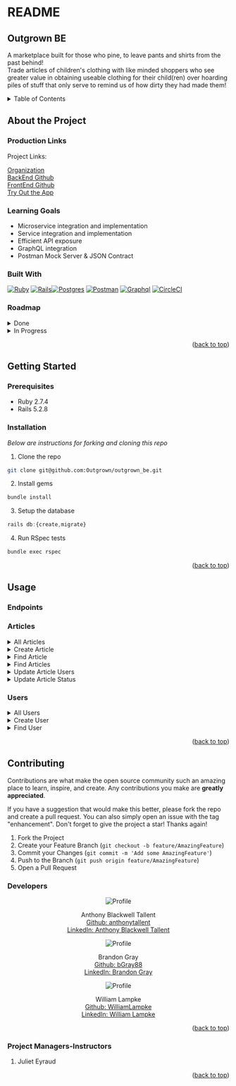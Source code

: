 # README
## Outgrown BE

A marketplace built for those who pine, to leave pants and shirts from the past behind! <br>
Trade articles of children's clothing with like minded shoppers who see greater value in obtaining useable 
clothing for their child(ren) over hoarding piles of stuff that only serve to remind us of how dirty they had made them!

<a name="readme-top"></a>

<details>
  <summary>Table of Contents</summary>
  <ul list-style-position="inside">
    <li>
      <a href="#about-the-project">About The Project</a>
      <ul>
        <li><a href="#learning-goals">Learning Goals</a></li>
        <li><a href="#built-with">Built With</a></li>
        <li><a href="#roadmap">Roadmap</a></li>
      </ul>
    </li>
    <li>
      <a href="#getting-started">Getting Started</a>
      <ul>
        <li><a href="#prerequisites">Prerequisites</a></li>
        <li><a href="#installation">Installation</a></li>
      </ul>
    </li>
    <li>
      <a href="#usage">Usage</a>
      <ul>
        <li><a href="#endpoints">Endpoints</a></li>
      </ul>
    </li>
    <li>
      <a href="#contributing">Contributing</a>
      <ul>
        <li><a href="#developers">Developers</a></li>
        <li><a href="#project-managers-instructors">Project Managers-Instructors</a></li>
      </ul>
    </li>
  </ol>
</details>

## About the Project
  
  ### Production Links
  
  Project Links: <br> 
  
  [Organization](https://github.com/Outgrown)<br>
  [BackEnd Github](https://github.com/Outgrown/outgrown_be) <br>
  [FrontEnd Github](https://github.com/Outgrown/outgrown_fe) <br>
  [Try Out the App](https://outgrown.vercel.app/)<br>

  ### Learning Goals

  * Microservice integration and implementation
  * Service integration and implementation
  * Efficient API exposure
  * GraphQL integration
  * Postman Mock Server & JSON Contract

  ### Built With

  [![Ruby]][Ruby-url] [![Rails]][Rails-url][![Postgres]][Postgres-url]
  [![Postman]][Postman-url] [![Graphql]][Graphql-url] [![CircleCI]][CircleCI-url]

  ### Roadmap
  <details>
    <summary>Done</summary>
    - [x] Add Readme<br>
    - [x] Readme: Outlines the learning goals<br>
    - [x] Readme: Add back to top links<br>
    - [x] Readme: Clone and Setup<br>
    - [x] Readme: Users Get API keys<br>
    - [x] Readme: Happy Path Endpoint Use<br>
    - [x] Setup Repo and Push to Github<br>
    - [x] Queries: Users<br>
    - [x] Queries: Articles<br>
    - [x] Mutations: Users<br>
    - [x] Mutations: Articles<br>
    - [x] Testing: Queries<br>
    - [x] Testing: Mutations<br>
  </details>
  <details>
    <summary>In Progress</summary>
    - [ ] Completion Party
  </details>

  <p align="right">(<a href="#readme-top">back to top</a>)</p>

## Getting Started

  ### Prerequisites

  * Ruby 2.7.4
  * Rails 5.2.8

  ### Installation

  _Below are instructions for forking and cloning this repo_

  1. Clone the repo
  ```sh
  git clone git@github.com:Outgrown/outgrown_be.git
  ```
  2. Install gems
  ```sh
  bundle install
  ```
  3. Setup the database
  ```js
  rails db:{create,migrate}
  ```
  4. Run RSpec tests
  ```sh
  bundle exec rspec
  ```

  <p align="right">(<a href="#readme-top">back to top</a>)</p>

## Usage

  ### Endpoints
  
  ### Articles

  <details>
  <summary>All Articles</summary><br>
  
  ### All Articles: Query
  ```js
  query allArticles ($limit: Int) {
    allArticles (limit: $limit) {
      id
      name
      status
      imageLink
      altImage
      articleType
      ageGroup
      color
      gender
      condition
      description
      price
      user {
          id
          name
          __typename
      }
      __typename
    }
  }
  ```

  Example Variables:

  ```sh
  {
    "limit": 10
  }
  ```

  Example Response:

  ![alt text](app/assets/images/readme/articles/readme-all_articles-response.png)
  </details>

  <details>
  <summary>Create Article</summary><br>
  
  ### Create Article: Mutation
  ```js
  mutation createArticle ($article: CreateArticleInput!) {
    createArticle(input: $article) {
      article {
        id
        name
        status
        imageLink
        altImage
        articleType
        ageGroup
        color
        gender
        condition
        description
        price
        user {
            id
            name
            __typename
        }
        __typename
      }
      errors
    }
  }
  ```

  Example Variables:

  ```sh
  {
    "article": {
        "name": "Krabby hamburger costume",
        "status": 0,
        "imageLink": "img_55575761.jpg",
        "altImage": "This is an image",
        "articleType": 0,
        "ageGroup": 0,
        "color": "Crab colored",
        "gender": 0,
        "condition": 2,
        "description": "Tasty",
        "price": 5,
        "userId": 1
    }
  }
  ```

  Example Response:

  ![alt text](app/assets/images/readme/articles/readme-create_article-response.png)
  </details>

  <details>
  <summary>Find Article</summary><br>
  
  ### Find Article: Query
  ```js
  query findArticle($id: ID!) {
    findArticle(id: $id) {
      id
      name
      status
      imageLink
      altImage
      articleType
      ageGroup
      color
      gender
      condition
      description
      price
      user {
          id
          name
          __typename
      }
      __typename
    }
  }
  ```

  Example Variables:

  ```sh
  {
    "id": "2"
  }
  ```

  Example Response:

  ![alt text](app/assets/images/readme/articles/readme-find_article-response.png)
  </details>

  <details>
  <summary>Find Articles</summary><br>
  
  ### Find Articles: Query
  ```js
  query findArticles($articleType: String!, $ageGroup: String!) {
    findArticles(articleType: $articleType, ageGroup: $ageGroup) {
      id
      name
      status
      imageLink
      altImage
      articleType
      ageGroup
      color
      gender
      condition
      description
      price
      user {
          id
          name
          __typename
      }
      __typename
    }
  }
  ```

  Example Variables:

  ```sh
  {
    "articleType": "tops",
    "ageGroup": "toddler"
  }
  ```

  Example Response:

  ![alt text](app/assets/images/readme/articles/readme-find_articles-response.png)
  </details>

  <details>
  <summary>Update Article Users</summary><br>
  
  ### Update Article Users: Mutation
  ```js
  mutation updateArticleUser ($article: UpdateArticleUserInput!) {
    updateArticleUser(input: $article) {
      article {
          id
          name
          status
          user {
              id
              name
              __typename
          }
          __typename
      }
      errors
    }
  }
  ```

  Example Variables:

  ```sh
  {
    "article": {
        "id": "3",
        "userId": "2"
    }
  }
  ```

  Example Response:

  ![alt text](app/assets/images/readme/articles/readme-update_article_user-response.png)
  </details>

  <details>
  <summary>Update Article Status</summary><br>
  
  ### Update Article Status: Mutation
  ```js
  mutation updateArticleStatus ($article: UpdateArticleStatusInput!) {
    updateArticleStatus(input: $article) {
      article {
          id
          name
          status
          user {
              id
              name
              __typename
          }
          __typename
      }
      errors
    }
  }
   ```

  Example Variables:

  ```sh
  {
    "article": {
        "id": "3",
        "status": "available"
    }
  }
  ```

  Example Response:

  ![alt text](app/assets/images/readme/articles/readme-update_article_status-response.png)
  </details>

  ### Users
 
  <details>
  <summary>All Users</summary><br>
  
  ### All Users: Query
  ```js
  query allUsers {
    allUsers {
        id
        name
        __typename
    }
  }
  ```

  Example Variables:

  ```sh
  {}
  ```

  Example Response:

  ![alt text](app/assets/images/readme/users/readme-all_users-response.png)
  </details>

  <details>
  <summary>Create User</summary><br>
  
  ### Create User: Mutation
  ```js
  mutation createUser ($user: CreateUserInput!) {
    createUser(input: $user) {
      user {
          id
          name
          __typename
      }
      errors
    }
  }
  ```

  Example Variables:

  ```sh
  {
    "user": {
        "name": "Betty Sue Suggins"
    }
  }
  ```

  Example Response:

  ![alt text](app/assets/images/readme/users/readme-create_user-response.png)
  </details>

  <details>
  <summary>Find User</summary><br>
  
  ### Find User: Query
  ```js
  query findUser($id: ID!) {
    findUser(id: $id) {
      id
      name
      __typename
      articles {
        id
        name
        status
        imageLink
        altImage
        articleType
        ageGroup
        color
        gender
        condition
        description
        price
        __typename
      }
    }
  }
  ```

  Example Variables:

  ```sh
  {
    "id": "1"
  }
  ```

  Example Response:

  ![alt text](app/assets/images/readme//users/readme-find_user-response.png)
  </details>

  <p align="right">(<a href="#readme-top">back to top</a>)</p>

## Contributing

  Contributions are what make the open source community such an amazing place to learn, inspire, and create. Any contributions you make are **greatly appreciated**.

  If you have a suggestion that would make this better, please fork the repo and create a pull request. You can also simply open an issue with the tag "enhancement".
  Don't forget to give the project a star! Thanks again!

  1. Fork the Project
  2. Create your Feature Branch (`git checkout -b feature/AmazingFeature`)
  3. Commit your Changes (`git commit -m 'Add some AmazingFeature'`)
  4. Push to the Branch (`git push origin feature/AmazingFeature`)
  5. Open a Pull Request

  ### Developers

  <div align="center">
    <img src="https://avatars.githubusercontent.com/u/113158442?v=4" alt="Profile" width="80" height="80">
    <p align="center">
      Anthony Blackwell Tallent<br>
      <a href="https://github.com/anthonytallent">Github: anthonytallent</a><br>
      <a href="https://www.linkedin.com/in/anthonytallent/">LinkedIn: Anthony Blackwell Tallent</a>
    </p>
  </div>
  <div align="center">
    <img src="https://avatars.githubusercontent.com/u/111726505?v=4" alt="Profile" width="80" height="80">
    <p align="center">
      Brandon Gray<br>
      <a href="https://github.com/bGray88">Github: bGray88</a><br>
      <a href="https://www.linkedin.com/in/brandon-gray-67903689/">LinkedIn: Brandon Gray</a>
    </p>
  </div>
  <div align="center">
    <img src="https://avatars.githubusercontent.com/u/109244868?v=4" alt="Profile" width="80" height="80">
    <p align="center">
      William Lampke<br>
      <a href="https://github.com/WilliamLampke">Github: WilliamLampke</a><br>
      <a href="https://www.linkedin.com/in/william-lampke-b4a5b5250/">LinkedIn: William Lampke</a>
    </p>
  </div>

  <p align="right">(<a href="#readme-top">back to top</a>)</p>

  ### Project Managers-Instructors

  1. Juliet Eyraud

  <p align="right">(<a href="#readme-top">back to top</a>)</p>

  [Ruby]: https://img.shields.io/badge/-Ruby-CC342D?style=flat&logo=ruby&logoColor=white
  [Ruby-url]: https://www.ruby-lang.org/en/
  [Rails]: https://img.shields.io/badge/-Ruby%20on%20Rails-CC0000?style=flat&logo=rubyonrails&logoColor=white
  [Rails-url]: https://rubyonrails.org
  [Postgres]: https://img.shields.io/badge/-Postgres-4169E1?style=flat&logo=postgresql&logoColor=white
  [Postgres-url]: https://www.postgresql.org/
  [Postman]: https://img.shields.io/badge/-Postman-FF6C37?style=flat&logo=postman&logoColor=white
  [Postman-url]: https://www.postman.com/
  [Graphql]: https://shields.io/badge/GraphQL-e535ab?style=flat&logo=graphql&logoColor=FFF
  [Graphql-url]: https://graphql.org/
  [CircleCI]: https://img.shields.io/badge/circle%20ci-%23161616.svg?style=flat&logo=circleci&logoColor=white
  [CircleCI-url]: https://circleci.com/
